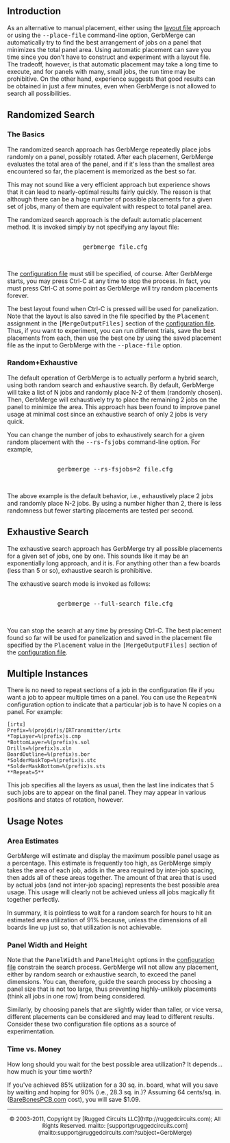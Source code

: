 ## Introduction

</a>As an alternative to manual placement, either using the [layout file](layoutfile.html) approach or using the <tt>--place-file</tt> command-line option, GerbMerge can automatically try to find the best arrangement of jobs on a panel that minimizes the total panel area. Using automatic placement can save you time since you don't have to construct and experiment with a layout file. The tradeoff, however, is that automatic placement may take a long time to execute, and for panels with many, small jobs, the run time may be prohibitive. On the other hand, experience suggests that good results can be obtained in just a few minutes, even when GerbMerge is not allowed to search all possibilities.<a name="Random">

## Randomized Search

</a>

### The Basics

The randomized search approach has GerbMerge repeatedly place jobs randomly on a panel, possibly rotated. After each placement, GerbMerge evaluates the total area of the panel, and if it's less than the smallest area encountered so far, the placement is memorized as the best so far.

This may not sound like a very efficient approach but experience shows that it can lead to nearly-optimal results fairly quickly. The reason is that although there can be a huge number of possible placements for a given set of jobs, many of them are equivalent with respect to total panel area.

The randomized search approach is the default automatic placement method. It is invoked simply by not specifying any layout file:

<pre>

<center>gerbmerge file.cfg</center>

</pre>

The [configuration file](cfgfile.html) must still be specified, of course. After GerbMerge starts, you may press Ctrl-C at any time to stop the process. In fact, you must press Ctrl-C at some point as GerbMerge will try random placements forever.

The best layout found when Ctrl-C is pressed will be used for panelization. Note that the layout is also saved in the file specified by the <tt>Placement</tt> assignment in the <tt>[MergeOutputFiles]</tt> section of the [configuration file](cfgfile.html). Thus, if you want to experiment, you can run different trials, save the best placements from each, then use the best one by using the saved placement file as the input to GerbMerge with the <tt>--place-file</tt> option.

### Random+Exhaustive

The default operation of GerbMerge is to actually perform a hybrid search, using both random search and exhaustive search. By default, GerbMerge will take a list of N jobs and randomly place N-2 of them (randomly chosen). Then, GerbMerge will exhaustively try to place the remaining 2 jobs on the panel to minimize the area. This approach has been found to improve panel usage at minimal cost since an exhaustive search of only 2 jobs is very quick.

You can change the number of jobs to exhaustively search for a given random placement with the <tt>--rs-fsjobs</tt> command-line option. For example,

<pre>

<center>gerbmerge --rs-fsjobs=2 file.cfg</center>

</pre>

The above example is the default behavior, i.e., exhaustively place 2 jobs and randomly place N-2 jobs. By using a number higher than 2, there is less randomness but fewer starting placements are tested per second.<a name="Exhaustive">

## Exhaustive Search

</a>The exhaustive search approach has GerbMerge try all possible placements for a given set of jobs, one by one. This sounds like it may be an exponentially long approach, and it is. For anything other than a few boards (less than 5 or so), exhaustive search is prohibitive.

The exhaustive search mode is invoked as follows:

<pre>

<center>gerbmerge --full-search file.cfg</center>

</pre>

You can stop the search at any time by pressing Ctrl-C. The best placement found so far will be used for panelization and saved in the placement file specified by the <tt>Placement</tt> value in the <tt>[MergeOutputFiles]</tt> section of the [configuration file](cfgfile.html).<a name="Repeats">

## Multiple Instances

</a>There is no need to repeat sections of a job in the configuration file if you want a job to appear multiple times on a panel. You can use the <tt>Repeat=N</tt> configuration option to indicate that a particular job is to have N copies on a panel. For example:

    [irtx]
    Prefix=%(projdir)s/IRTransmitter/irtx
    *TopLayer=%(prefix)s.cmp
    *BottomLayer=%(prefix)s.sol
    Drills=%(prefix)s.xln
    BoardOutline=%(prefix)s.bor
    *SolderMaskTop=%(prefix)s.stc
    *SolderMaskBottom=%(prefix)s.sts
    **Repeat=5**

This job specifies all the layers as usual, then the last line indicates that 5 such jobs are to appear on the final panel. They may appear in various positions and states of rotation, however.<a name="Usage">

## Usage Notes

</a>

### Area Estimates

GerbMerge will estimate and display the maximum possible panel usage as a percentage. This estimate is frequently too high, as GerbMerge simply takes the area of each job, adds in the area required by inter-job spacing, then adds all of these areas together. The amount of that area that is used by actual jobs (and not inter-job spacing) represents the best possible area usage. This usage will clearly not be achieved unless all jobs magically fit together perfectly.

In summary, it is pointless to wait for a random search for hours to hit an estimated area utilization of 91% because, unless the dimensions of all boards line up just so, that utilization is not achievable.

### Panel Width and Height

Note that the <tt>PanelWidth</tt> and <tt>PanelHeight</tt> options in the [configuration file](cfgfile.html) constrain the search process. GerbMerge will not allow any placement, either by random search or exhaustive search, to exceed the panel dimensions. You can, therefore, guide the search process by choosing a panel size that is not too large, thus preventing highly-unlikely placements (think all jobs in one row) from being considered.

Similarly, by choosing panels that are slightly wider than taller, or vice versa, different placements can be considered and may lead to different results. Consider these two configuration file options as a source of experimentation.

### Time vs. Money

How long should you wait for the best possible area utilization? It depends... how much is your time worth?

If you've achieved 85% utilization for a 30 sq. in. board, what will you save by waiting and hoping for 90% (i.e., 28.3 sq. in.)? Assuming 64 cents/sq. in. ([BareBonesPCB.com](http://www.barebonespcb.com) cost), you will save $1.09.

* * *

<center><font size="-1">© 2003-2011, Copyright by [Rugged Circuits LLC](http://ruggedcircuits.com); All Rights Reserved. mailto: [support@ruggedcircuits.com](mailto:support@ruggedcircuits.com?subject=GerbMerge)</font></center>

